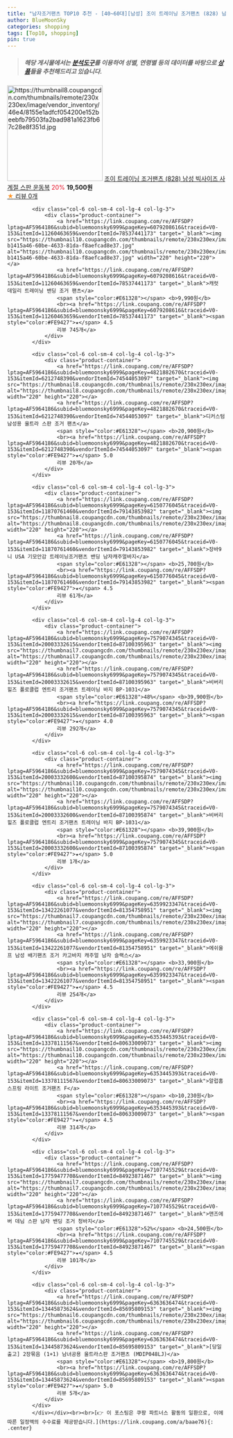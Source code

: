 ```yaml
---
title: "남자조거팬츠 TOP10 추천 - [40~60대][남성] 조이 트레이닝 조거팬츠 (828) 남성 빅사이즈 사계절 스판 운동복"
author: BlueMoonSky
categories: shopping
tags: [Top10, shopping]
pin: true
---
```


> ##### 해당 게시물에서는 [**분석도구**](https://itemscout.io/)를 이용하여 **성별**, **연령별** 등의 데이터를 바탕으로 [**상품**](https://link.coupang.com/a/baae76)들을 추천해드리고 있습니다.
<div class="container"><div class="row">
            <div class="col-6 col-sm-4 col-lg-4 col-lg-3">
                <div class="product-container">
                    <a href="https://link.coupang.com/re/AFFSDP?lptag=AF5964186&subid=bluemoonsky6999&pageKey=7674572511&traceid=V0-153&itemId=20482424693&vendorItemId=87561375696" target="_blank"><img src="https://thumbnail8.coupangcdn.com/thumbnails/remote/230x230ex/image/vendor_inventory/46e4/8155e1adfcf054200e152beebfb79503fa2bad981a1623fb67c28e8f351d.jpg" alt="https://thumbnail8.coupangcdn.com/thumbnails/remote/230x230ex/image/vendor_inventory/46e4/8155e1adfcf054200e152beebfb79503fa2bad981a1623fb67c28e8f351d.jpg" width="220" height="220"></a>
                    <a href="https://link.coupang.com/re/AFFSDP?lptag=AF5964186&subid=bluemoonsky6999&pageKey=7674572511&traceid=V0-153&itemId=20482424693&vendorItemId=87561375696" target="_blank">조이 트레이닝 조거팬츠 (828) 남성 빅사이즈 사계절 스판 운동복</a>
                    <span style="color:#E61328">20%</span> <b>19,500원</b>
                    <br><a href="https://link.coupang.com/re/AFFSDP?lptag=AF5964186&subid=bluemoonsky6999&pageKey=7674572511&traceid=V0-153&itemId=20482424693&vendorItemId=87561375696" target="_blank"><span style="color:#FE9427">★</span> 
                    리뷰 0개</a>
                </div>
            </div>
            
            <div class="col-6 col-sm-4 col-lg-4 col-lg-3">
                <div class="product-container">
                    <a href="https://link.coupang.com/re/AFFSDP?lptag=AF5964186&subid=bluemoonsky6999&pageKey=6079208616&traceid=V0-153&itemId=11260463659&vendorItemId=78537441173" target="_blank"><img src="https://thumbnail10.coupangcdn.com/thumbnails/remote/230x230ex/image/retail/images/6832236656317094-b1415a46-60be-4633-81da-f8aefcad8e37.jpg" alt="https://thumbnail10.coupangcdn.com/thumbnails/remote/230x230ex/image/retail/images/6832236656317094-b1415a46-60be-4633-81da-f8aefcad8e37.jpg" width="220" height="220"></a>
                    <a href="https://link.coupang.com/re/AFFSDP?lptag=AF5964186&subid=bluemoonsky6999&pageKey=6079208616&traceid=V0-153&itemId=11260463659&vendorItemId=78537441173" target="_blank">캐럿 데일리 트레이닝 밴딩 조거 팬츠</a>
                    <span style="color:#E61328"></span> <b>9,990원</b>
                    <br><a href="https://link.coupang.com/re/AFFSDP?lptag=AF5964186&subid=bluemoonsky6999&pageKey=6079208616&traceid=V0-153&itemId=11260463659&vendorItemId=78537441173" target="_blank"><span style="color:#FE9427">★</span> 4.5
                    리뷰 745개</a>
                </div>
            </div>
            
            <div class="col-6 col-sm-4 col-lg-4 col-lg-3">
                <div class="product-container">
                    <a href="https://link.coupang.com/re/AFFSDP?lptag=AF5964186&subid=bluemoonsky6999&pageKey=4821882670&traceid=V0-153&itemId=6212748390&vendorItemId=74544053097" target="_blank"><img src="https://thumbnail8.coupangcdn.com/thumbnails/remote/230x230ex/image/vendor_inventory/3fdf/f272e08d4f62b2617957909286d87481a8ff253e0bb2ce088bc62ab613d9.png" alt="https://thumbnail8.coupangcdn.com/thumbnails/remote/230x230ex/image/vendor_inventory/3fdf/f272e08d4f62b2617957909286d87481a8ff253e0bb2ce088bc62ab613d9.png" width="220" height="220"></a>
                    <a href="https://link.coupang.com/re/AFFSDP?lptag=AF5964186&subid=bluemoonsky6999&pageKey=4821882670&traceid=V0-153&itemId=6212748390&vendorItemId=74544053097" target="_blank">디커스텀 남성용 울트라 스판 조거 팬츠</a>
                    <span style="color:#E61328"></span> <b>20,900원</b>
                    <br><a href="https://link.coupang.com/re/AFFSDP?lptag=AF5964186&subid=bluemoonsky6999&pageKey=4821882670&traceid=V0-153&itemId=6212748390&vendorItemId=74544053097" target="_blank"><span style="color:#FE9427">★</span> 5.0
                    리뷰 20개</a>
                </div>
            </div>
            
            <div class="col-6 col-sm-4 col-lg-4 col-lg-3">
                <div class="product-container">
                    <a href="https://link.coupang.com/re/AFFSDP?lptag=AF5964186&subid=bluemoonsky6999&pageKey=6150776045&traceid=V0-153&itemId=11870761460&vendorItemId=79143853982" target="_blank"><img src="https://thumbnail8.coupangcdn.com/thumbnails/remote/230x230ex/image/vendor_inventory/b354/bfc789d6141cb70bb6dbcd5ba57d7c266d217c6768f94bb96e3bc1650593.jpg" alt="https://thumbnail8.coupangcdn.com/thumbnails/remote/230x230ex/image/vendor_inventory/b354/bfc789d6141cb70bb6dbcd5ba57d7c266d217c6768f94bb96e3bc1650593.jpg" width="220" height="220"></a>
                    <a href="https://link.coupang.com/re/AFFSDP?lptag=AF5964186&subid=bluemoonsky6999&pageKey=6150776045&traceid=V0-153&itemId=11870761460&vendorItemId=79143853982" target="_blank">장바9니 USA 기모안감 트레이닝조거팬츠 밴딩 남자캐주얼바지</a>
                    <span style="color:#E61328"></span> <b>25,700원</b>
                    <br><a href="https://link.coupang.com/re/AFFSDP?lptag=AF5964186&subid=bluemoonsky6999&pageKey=6150776045&traceid=V0-153&itemId=11870761460&vendorItemId=79143853982" target="_blank"><span style="color:#FE9427">★</span> 4.5
                    리뷰 61개</a>
                </div>
            </div>
            
            <div class="col-6 col-sm-4 col-lg-4 col-lg-3">
                <div class="product-container">
                    <a href="https://link.coupang.com/re/AFFSDP?lptag=AF5964186&subid=bluemoonsky6999&pageKey=7579074345&traceid=V0-153&itemId=20003332615&vendorItemId=87100395963" target="_blank"><img src="https://thumbnail7.coupangcdn.com/thumbnails/remote/230x230ex/image/vendor_inventory/9936/30f169f55c9ed4e5abab180c28cb7ee88ec0d6679ab14c2a2468bd0150c2.jpg" alt="https://thumbnail7.coupangcdn.com/thumbnails/remote/230x230ex/image/vendor_inventory/9936/30f169f55c9ed4e5abab180c28cb7ee88ec0d6679ab14c2a2468bd0150c2.jpg" width="220" height="220"></a>
                    <a href="https://link.coupang.com/re/AFFSDP?lptag=AF5964186&subid=bluemoonsky6999&pageKey=7579074345&traceid=V0-153&itemId=20003332615&vendorItemId=87100395963" target="_blank">비버리힐즈 폴로클럽 엔트리 조거팬츠 트레이닝 바지 BP-1031</a>
                    <span style="color:#E61328">48%</span> <b>39,900원</b>
                    <br><a href="https://link.coupang.com/re/AFFSDP?lptag=AF5964186&subid=bluemoonsky6999&pageKey=7579074345&traceid=V0-153&itemId=20003332615&vendorItemId=87100395963" target="_blank"><span style="color:#FE9427">★</span> 4.0
                    리뷰 292개</a>
                </div>
            </div>
            
            <div class="col-6 col-sm-4 col-lg-4 col-lg-3">
                <div class="product-container">
                    <a href="https://link.coupang.com/re/AFFSDP?lptag=AF5964186&subid=bluemoonsky6999&pageKey=7579074345&traceid=V0-153&itemId=20003332600&vendorItemId=87100395874" target="_blank"><img src="https://thumbnail10.coupangcdn.com/thumbnails/remote/230x230ex/image/vendor_inventory/d156/1e194d86340815e18c31d4101c5c1ba586cbf1a8f29d5b09e8d9eed74404.jpg" alt="https://thumbnail10.coupangcdn.com/thumbnails/remote/230x230ex/image/vendor_inventory/d156/1e194d86340815e18c31d4101c5c1ba586cbf1a8f29d5b09e8d9eed74404.jpg" width="220" height="220"></a>
                    <a href="https://link.coupang.com/re/AFFSDP?lptag=AF5964186&subid=bluemoonsky6999&pageKey=7579074345&traceid=V0-153&itemId=20003332600&vendorItemId=87100395874" target="_blank">비버리힐즈 폴로클럽 엔트리 조거팬츠 트레이닝 바지 BP-1031</a>
                    <span style="color:#E61328"></span> <b>39,900원</b>
                    <br><a href="https://link.coupang.com/re/AFFSDP?lptag=AF5964186&subid=bluemoonsky6999&pageKey=7579074345&traceid=V0-153&itemId=20003332600&vendorItemId=87100395874" target="_blank"><span style="color:#FE9427">★</span> 5.0
                    리뷰 1개</a>
                </div>
            </div>
            
            <div class="col-6 col-sm-4 col-lg-4 col-lg-3">
                <div class="product-container">
                    <a href="https://link.coupang.com/re/AFFSDP?lptag=AF5964186&subid=bluemoonsky6999&pageKey=6359923347&traceid=V0-153&itemId=13422261077&vendorItemId=81354758951" target="_blank"><img src="https://thumbnail7.coupangcdn.com/thumbnails/remote/230x230ex/image/vendor_inventory/cf84/5f23eff1985481311b1869b1c1ab24cbce2ee5a4c7d626cfc2f14bf427aa.jpg" alt="https://thumbnail7.coupangcdn.com/thumbnails/remote/230x230ex/image/vendor_inventory/cf84/5f23eff1985481311b1869b1c1ab24cbce2ee5a4c7d626cfc2f14bf427aa.jpg" width="220" height="220"></a>
                    <a href="https://link.coupang.com/re/AFFSDP?lptag=AF5964186&subid=bluemoonsky6999&pageKey=6359923347&traceid=V0-153&itemId=13422261077&vendorItemId=81354758951" target="_blank">에쉬울프 남성 배기팬츠 조거 카고바지 캐주얼 남자 슬랙스</a>
                    <span style="color:#E61328"></span> <b>33,900원</b>
                    <br><a href="https://link.coupang.com/re/AFFSDP?lptag=AF5964186&subid=bluemoonsky6999&pageKey=6359923347&traceid=V0-153&itemId=13422261077&vendorItemId=81354758951" target="_blank"><span style="color:#FE9427">★</span> 4.5
                    리뷰 254개</a>
                </div>
            </div>
            
            <div class="col-6 col-sm-4 col-lg-4 col-lg-3">
                <div class="product-container">
                    <a href="https://link.coupang.com/re/AFFSDP?lptag=AF5964186&subid=bluemoonsky6999&pageKey=6353445393&traceid=V0-153&itemId=13378111567&vendorItemId=80633009073" target="_blank"><img src="https://thumbnail10.coupangcdn.com/thumbnails/remote/230x230ex/image/rs_quotation_api/ut2fwfw7/8cb14461670544d09827e0bccec57054.jpg" alt="https://thumbnail10.coupangcdn.com/thumbnails/remote/230x230ex/image/rs_quotation_api/ut2fwfw7/8cb14461670544d09827e0bccec57054.jpg" width="220" height="220"></a>
                    <a href="https://link.coupang.com/re/AFFSDP?lptag=AF5964186&subid=bluemoonsky6999&pageKey=6353445393&traceid=V0-153&itemId=13378111567&vendorItemId=80633009073" target="_blank">알럽홈 스프링 라이트 조거팬츠 F</a>
                    <span style="color:#E61328"></span> <b>10,230원</b>
                    <br><a href="https://link.coupang.com/re/AFFSDP?lptag=AF5964186&subid=bluemoonsky6999&pageKey=6353445393&traceid=V0-153&itemId=13378111567&vendorItemId=80633009073" target="_blank"><span style="color:#FE9427">★</span> 4.5
                    리뷰 314개</a>
                </div>
            </div>
            
            <div class="col-6 col-sm-4 col-lg-4 col-lg-3">
                <div class="product-container">
                    <a href="https://link.coupang.com/re/AFFSDP?lptag=AF5964186&subid=bluemoonsky6999&pageKey=7107745529&traceid=V0-153&itemId=17759477708&vendorItemId=84923871467" target="_blank"><img src="https://thumbnail7.coupangcdn.com/thumbnails/remote/230x230ex/image/vendor_inventory/3cd8/f10e1e20f13d5a625c0f2597097b0073bf16a5ec0bb1e26a972db718f9ce.jpg" alt="https://thumbnail7.coupangcdn.com/thumbnails/remote/230x230ex/image/vendor_inventory/3cd8/f10e1e20f13d5a625c0f2597097b0073bf16a5ec0bb1e26a972db718f9ce.jpg" width="220" height="220"></a>
                    <a href="https://link.coupang.com/re/AFFSDP?lptag=AF5964186&subid=bluemoonsky6999&pageKey=7107745529&traceid=V0-153&itemId=17759477708&vendorItemId=84923871467" target="_blank">맨즈에버 데님 스판 남자 밴딩 조거 청바지</a>
                    <span style="color:#E61328">52%</span> <b>24,500원</b>
                    <br><a href="https://link.coupang.com/re/AFFSDP?lptag=AF5964186&subid=bluemoonsky6999&pageKey=7107745529&traceid=V0-153&itemId=17759477708&vendorItemId=84923871467" target="_blank"><span style="color:#FE9427">★</span> 4.5
                    리뷰 101개</a>
                </div>
            </div>
            
            <div class="col-6 col-sm-4 col-lg-4 col-lg-3">
                <div class="product-container">
                    <a href="https://link.coupang.com/re/AFFSDP?lptag=AF5964186&subid=bluemoonsky6999&pageKey=6363636474&traceid=V0-153&itemId=13445873624&vendorItemId=85695809153" target="_blank"><img src="https://thumbnail6.coupangcdn.com/thumbnails/remote/230x230ex/image/vendor_inventory/217a/ef01b565e732528ad6b191af4770e6a80989df05e8f106d3812cf8d3eb44.jpg" alt="https://thumbnail6.coupangcdn.com/thumbnails/remote/230x230ex/image/vendor_inventory/217a/ef01b565e732528ad6b191af4770e6a80989df05e8f106d3812cf8d3eb44.jpg" width="220" height="220"></a>
                    <a href="https://link.coupang.com/re/AFFSDP?lptag=AF5964186&subid=bluemoonsky6999&pageKey=6363636474&traceid=V0-153&itemId=13445873624&vendorItemId=85695809153" target="_blank">[당일출고] 2장묶음 (1+1) 남녀공용 울트라스판 조거팬츠 (MDIP048LJ)</a>
                    <span style="color:#E61328"></span> <b>19,800원</b>
                    <br><a href="https://link.coupang.com/re/AFFSDP?lptag=AF5964186&subid=bluemoonsky6999&pageKey=6363636474&traceid=V0-153&itemId=13445873624&vendorItemId=85695809153" target="_blank"><span style="color:#FE9427">★</span> 5.0
                    리뷰 5개</a>
                </div>
            </div>
            </div></div><br><br>[👉 이 포스팅은 쿠팡 파트너스 활동의 일환으로, 이에 따른 일정액의 수수료를 제공받습니다.](https://link.coupang.com/a/baae76){: .center}